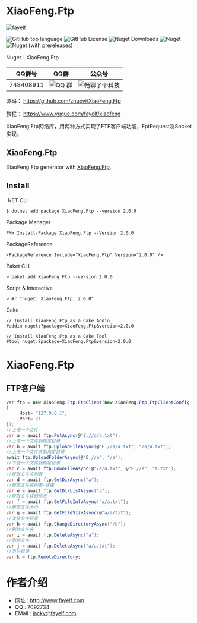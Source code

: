 # XiaoFeng.Ftp

![fayelf](https://user-images.githubusercontent.com/16105174/197918392-29d40971-a8a2-4be4-ac17-323f1d0bed82.png)

![GitHub top language](https://img.shields.io/github/languages/top/zhuovi/xiaofeng.ftp?logo=github)
![GitHub License](https://img.shields.io/github/license/zhuovi/xiaofeng.ftp?logo=github)
![Nuget Downloads](https://img.shields.io/nuget/dt/xiaofeng.ftp?logo=nuget)
![Nuget](https://img.shields.io/nuget/v/xiaofeng.ftp?logo=nuget)
![Nuget (with prereleases)](https://img.shields.io/nuget/vpre/xiaofeng.ftp?label=dev%20nuget&logo=nuget)

Nuget：XiaoFeng.Ftp

| QQ群号 | QQ群 | 公众号 |
| :----:| :----: | :----: |
| 748408911  | ![QQ 群](https://user-images.githubusercontent.com/16105174/198058269-0ea5928c-a2fc-4049-86da-cca2249229ae.png) | ![畅聊了个科技](https://user-images.githubusercontent.com/16105174/198059698-adbf29c3-60c2-4c76-b894-21793b40cf34.jpg) |

源码： https://github.com/zhuovi/XiaoFeng.Ftp

教程： https://www.yuque.com/fayelf/xiaofeng

XiaoFeng.Ftp网络库，用两种方式实现了FTP客户端功能，FptRequest及Socket实现。

## XiaoFeng.Ftp

XiaoFeng.Ftp generator with [XiaoFeng.Ftp](https://github.com/zhuovi/XiaoFeng.Ftp).

## Install

.NET CLI

```
$ dotnet add package XiaoFeng.Ftp --version 2.0.0
```

Package Manager

```
PM> Install-Package XiaoFeng.Ftp --Version 2.0.0
```

PackageReference

```
<PackageReference Include="XiaoFeng.Ftp" Version="2.0.0" />
```
Paket CLI

```
> paket add XiaoFeng.Ftp --version 2.0.0
```

Script & Interactive

```
> #r "nuget: XiaoFeng.Ftp, 2.0.0"
```

Cake

```
// Install XiaoFeng.Ftp as a Cake Addin
#addin nuget:?package=XiaoFeng.Ftp&version=2.0.0

// Install XiaoFeng.Ftp as a Cake Tool
#tool nuget:?package=XiaoFeng.Ftp&version=2.0.0
```

# XiaoFeng.Ftp

## FTP客户端

```csharp
var ftp = new XiaoFeng.Ftp.FtpClient(new XiaoFeng.Ftp.FtpClientConfig
{
     Host= "127.0.0.1",
     Port= 21
});
//上传一个文件
var a = await ftp.PutAsync(@"E://a/a.txt");
//上传一个文件到指定目录
var b = await ftp.UploadFileAsync(@"E://a/a.txt", "/a/a.txt");
//上传一个文件夹到指定目录
await ftp.UploadFolderAsync(@"E://a", "/a");
//下载一个文件到指定目录
var c = await ftp.DownFileAsync(@"/a/a.txt", @"E://a", "a.txt");
//获取文件夹列表
var d = await ftp.GetDirAsync("a");
//获取文件夹列表-详细
var e = await ftp.GetDirListAsync("a");
//获取文件详细信息
var f = await ftp.GetFileInfoAsync("a/a.txt");
//获取文件大小
var g = await ftp.GetFileSizeAsync(@"a/a/txt");
//改变文件目录
var h = await ftp.ChangeDirectoryAsync("/b");
//删除文件夹
var i = await ftp.DeleteAsync("a");
//删除文件
var j = await ftp.DeleteAsync("a/a.txt");
//当前目录
var k = ftp.RemoteDirectory;
```

# 作者介绍

* 网址 : http://www.fayelf.com
* QQ : 7092734
* EMail : jacky@fayelf.com